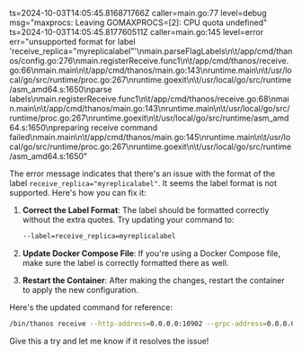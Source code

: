 ts=2024-10-03T14:05:45.816871766Z caller=main.go:77 level=debug msg="maxprocs: Leaving GOMAXPROCS=[2]: CPU quota undefined"
ts=2024-10-03T14:05:45.817760511Z caller=main.go:145 level=error err="unsupported format for label 'receive_replica=\"myreplicalabel\"'\nmain.parseFlagLabels\n\t/app/cmd/thanos/config.go:276\nmain.registerReceive.func1\n\t/app/cmd/thanos/receive.go:66\nmain.main\n\t/app/cmd/thanos/main.go:143\nruntime.main\n\t/usr/local/go/src/runtime/proc.go:267\nruntime.goexit\n\t/usr/local/go/src/runtime/asm_amd64.s:1650\nparse labels\nmain.registerReceive.func1\n\t/app/cmd/thanos/receive.go:68\nmain.main\n\t/app/cmd/thanos/main.go:143\nruntime.main\n\t/usr/local/go/src/runtime/proc.go:267\nruntime.goexit\n\t/usr/local/go/src/runtime/asm_amd64.s:1650\npreparing receive command failed\nmain.main\n\t/app/cmd/thanos/main.go:145\nruntime.main\n\t/usr/local/go/src/runtime/proc.go:267\nruntime.goexit\n\t/usr/local/go/src/runtime/asm_amd64.s:1650"



The error message indicates that there's an issue with the format of the label `receive_replica="myreplicalabel"`. It seems the label format is not supported. Here's how you can fix it:

1. **Correct the Label Format**: The label should be formatted correctly without the extra quotes. Try updating your command to:
   ```sh
   --label=receive_replica=myreplicalabel
   ```

2. **Update Docker Compose File**: If you're using a Docker Compose file, make sure the label is correctly formatted there as well.

3. **Restart the Container**: After making the changes, restart the container to apply the new configuration.

Here's the updated command for reference:
```sh
/bin/thanos receive --http-address=0.0.0.0:10902 --grpc-address=0.0.0.0:10941 --remote-write.address=0.0.0.0:19291 --log.level=debug --label=receive_replica=myreplicalabel
```

Give this a try and let me know if it resolves the issue!